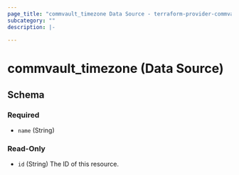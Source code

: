```yaml
---
page_title: "commvault_timezone Data Source - terraform-provider-commvault"
subcategory: ""
description: |-
  
---
```


# commvault_timezone (Data Source)





<!-- schema generated by tfplugindocs -->
## Schema

### Required

- `name` (String)

### Read-Only

- `id` (String) The ID of this resource.


